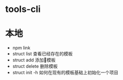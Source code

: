 # tools-cli

# 本地
+ npm link
+ struct list 查看已经存在的模板
+ struct add  添加模板
+ struct delete 删除模板
+ struct init -h 如何在现有的模板基础上初始化一个项目